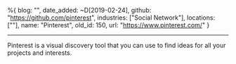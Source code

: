 %{
  blog: "",
  date_added: ~D[2019-02-24],
  github: "https://github.com/pinterest",
  industries: ["Social Network"],
  locations: [""],
  name: "Pinterest",
  old_id: 150,
  url: "https://www.pinterest.com/"
}

---

Pinterest is a visual discovery tool that you can use to find ideas for all your projects and interests.
